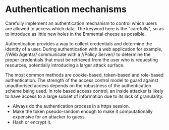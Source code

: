 # Authentication mechanisms

Carefully implement an authentication mechanism to control which users are allowed to access which data. The keyword here is the "carefully", so as to introduce as little new holes in the Emmental cheese as possible.

Authentication provides a way to collect credentials and determine the identity of a user. During authentication with a web application for example, //Web Agents// communicate with a //Policy Server// to determine the proper credentials that must be retrieved from the user who is requesting resources, potentially introducing a larger attack surface.

The most common methods are cookie-based, token-based and role-based authentication. The strength of the access control model to guard against unauthorised access depends on the robustness of the authentication scheme being used. In role based access control, an inside attacker is likely to have access to a large subset of information due to its lack of granularity. 

* Always do the authentication process in a https session. 
* Make the token pseudo-random enough to make it computationally expensive for an attacker to guess. 
* Hash or encrypt it.
